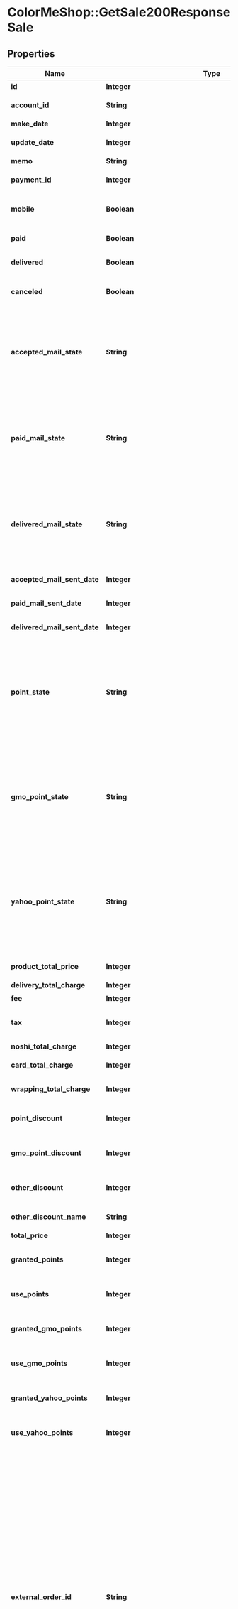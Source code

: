 # ColorMeShop::GetSale200ResponseSale

## Properties

| Name | Type | Description | Notes |
| ---- | ---- | ----------- | ----- |
| **id** | **Integer** | 売上ID | [optional] |
| **account_id** | **String** | ショップアカウントID | [optional] |
| **make_date** | **Integer** | 受注日時 | [optional] |
| **update_date** | **Integer** | 受注更新日時 | [optional] |
| **memo** | **String** | 備考 | [optional] |
| **payment_id** | **Integer** | 使用された決済方法ID | [optional] |
| **mobile** | **Boolean** | モバイルからの注文であるか否か | [optional] |
| **paid** | **Boolean** | 入金済みであるか否か | [optional] |
| **delivered** | **Boolean** | 発送済みである否か | [optional] |
| **canceled** | **Boolean** | キャンセル済みであるか否か | [optional] |
| **accepted_mail_state** | **String** | 受注メールの送信状態  - &#x60;not_yet&#x60;: 未送信 - &#x60;sent&#x60;: 送信済み - &#x60;pass&#x60;: 送信しない  | [optional] |
| **paid_mail_state** | **String** | 入金メールの送信状態  - &#x60;not_yet&#x60;: 未送信 - &#x60;sent&#x60;: 送信済み - &#x60;pass&#x60;: 送信しない  | [optional] |
| **delivered_mail_state** | **String** | 発送メールの送信状態  - &#x60;not_yet&#x60;: 未送信 - &#x60;sent&#x60;: 送信済み - &#x60;pass&#x60;: 送信しない  | [optional] |
| **accepted_mail_sent_date** | **Integer** | 受注メールの送信日時 | [optional] |
| **paid_mail_sent_date** | **Integer** | 入金メールの送信日時 | [optional] |
| **delivered_mail_sent_date** | **Integer** | 発送メールの送信日時 | [optional] |
| **point_state** | **String** | ショップポイント付与状態  - &#x60;assumed&#x60;: 仮付与 - &#x60;fixed&#x60;: 確定済み - &#x60;canceled&#x60;: キャンセル済み  | [optional] |
| **gmo_point_state** | **String** | GMOポイント付与状態  - &#x60;assumed&#x60;: 仮付与 - &#x60;fixed&#x60;: 確定済み - &#x60;canceled&#x60;: キャンセル済み  | [optional] |
| **yahoo_point_state** | **String** | Yahooポイント付与状態  - &#x60;assumed&#x60;: 仮付与 - &#x60;fixed&#x60;: 確定済み - &#x60;canceled&#x60;: キャンセル済み  | [optional] |
| **product_total_price** | **Integer** | 商品の合計金額 | [optional] |
| **delivery_total_charge** | **Integer** | 配送料 | [optional] |
| **fee** | **Integer** | 決済手数料 | [optional] |
| **tax** | **Integer** | 商品合計金額に対する消費税 | [optional] |
| **noshi_total_charge** | **Integer** | 熨斗料金 | [optional] |
| **card_total_charge** | **Integer** | メッセージカード料金 | [optional] |
| **wrapping_total_charge** | **Integer** | ラッピング料金 | [optional] |
| **point_discount** | **Integer** | ショップポイントによる割引額 | [optional] |
| **gmo_point_discount** | **Integer** | GMOポイントによる割引額 | [optional] |
| **other_discount** | **Integer** | その他、クーポン等による割引額 | [optional] |
| **other_discount_name** | **String** | その他割引の名称 | [optional] |
| **total_price** | **Integer** | 注文総額 | [optional] |
| **granted_points** | **Integer** | 付与されたショップポイント数 | [optional] |
| **use_points** | **Integer** | 使用されたショップポイント数 | [optional] |
| **granted_gmo_points** | **Integer** | 付与されたGMOポイント数 | [optional] |
| **use_gmo_points** | **Integer** | 使用されたGMOポイント数 | [optional] |
| **granted_yahoo_points** | **Integer** | 付与されたYahooポイント数 | [optional] |
| **use_yahoo_points** | **Integer** | 使用されたYahooポイント数 | [optional] |
| **external_order_id** | **String** | 外部システムで発行された決済識別番号  該当受注の決済が、楽天ペイ（オンライン決済）、LINE Pay、PayPal Commerce Platform、Amazon Pay、Amazon Pay V2、Square対面決済のいずれかである場合、その決済の決済識別番号を返します。 それ以外の決済に関しては空文字列を返します。  | [optional] |
| **customer** | [**GetSales200ResponseSalesInnerCustomer**](GetSales200ResponseSalesInnerCustomer.md) |  | [optional] |
| **details** | [**Array&lt;GetSales200ResponseSalesInnerDetailsInner&gt;**](GetSales200ResponseSalesInnerDetailsInner.md) |  | [optional] |
| **sale_deliveries** | [**Array&lt;GetSales200ResponseSalesInnerSaleDeliveriesInner&gt;**](GetSales200ResponseSalesInnerSaleDeliveriesInner.md) |  | [optional] |
| **segment** | [**GetSale200ResponseSaleAllOfSegment**](GetSale200ResponseSaleAllOfSegment.md) |  | [optional] |
| **totals** | [**GetSales200ResponseSalesInnerTotals**](GetSales200ResponseSalesInnerTotals.md) |  | [optional] |

## Example

```ruby
require 'color_me_shop'

instance = ColorMeShop::GetSale200ResponseSale.new(
  id: 4434233,
  account_id: PAXXXXXXXX,
  make_date: 1465784934,
  update_date: 1494496895,
  memo: null,
  payment_id: 751,
  mobile: false,
  paid: true,
  delivered: true,
  canceled: false,
  accepted_mail_state: null,
  paid_mail_state: null,
  delivered_mail_state: null,
  accepted_mail_sent_date: 1363152822,
  paid_mail_sent_date: 1363153288,
  delivered_mail_sent_date: 1363154591,
  point_state: null,
  gmo_point_state: null,
  yahoo_point_state: null,
  product_total_price: 1000,
  delivery_total_charge: 350,
  fee: 300,
  tax: 80,
  noshi_total_charge: 0,
  card_total_charge: 200,
  wrapping_total_charge: 0,
  point_discount: 0,
  gmo_point_discount: 0,
  other_discount: 0,
  other_discount_name: ,
  total_price: 1930,
  granted_points: 100,
  use_points: 0,
  granted_gmo_points: 0,
  use_gmo_points: 0,
  granted_yahoo_points: 0,
  use_yahoo_points: 0,
  external_order_id: ABC0123456789,
  customer: null,
  details: null,
  sale_deliveries: null,
  segment: null,
  totals: null
)
```

